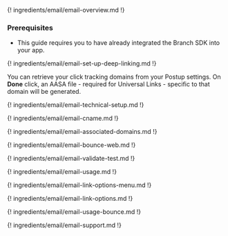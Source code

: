 ---
---

{! ingredients/email/email-overview.md !}

### Prerequisites

- This guide requires you to have already integrated the Branch SDK into your app.

{! ingredients/email/email-set-up-deep-linking.md !}

You can retrieve your click tracking domains from your Postup settings. On **Done** click, an AASA file - required for Universal Links - specific to that domain will be generated.

{! ingredients/email/email-technical-setup.md !}

{! ingredients/email/email-cname.md !}

{! ingredients/email/email-associated-domains.md !}

{! ingredients/email/email-bounce-web.md !}

{! ingredients/email/email-validate-test.md !}

{! ingredients/email/email-usage.md !}

{! ingredients/email/email-link-options-menu.md !}

{! ingredients/email/email-link-options.md !}

{! ingredients/email/email-usage-bounce.md !}

{! ingredients/email/email-support.md !}
